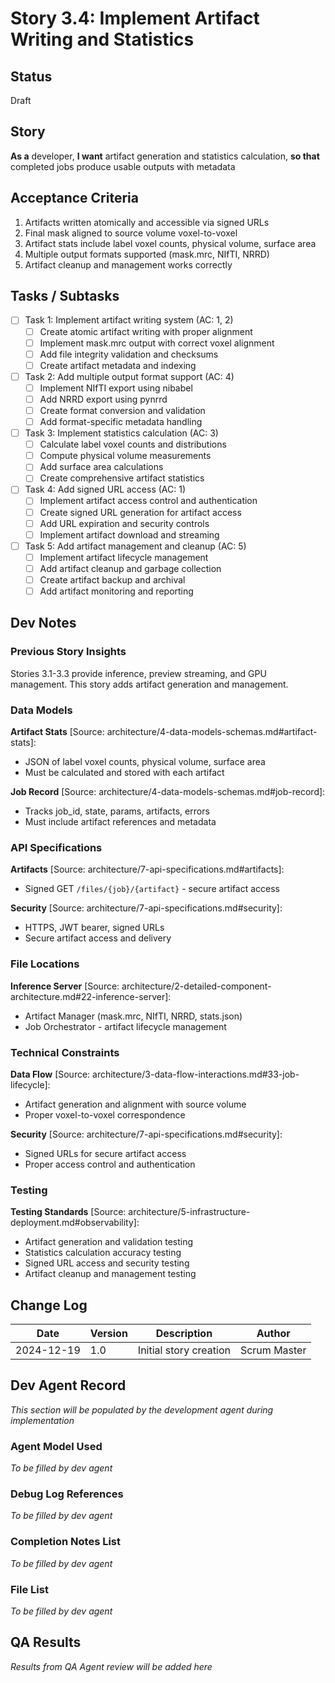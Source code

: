 # Story 3.4: Implement Artifact Writing and Statistics

## Status
Draft

## Story
**As a** developer,
**I want** artifact generation and statistics calculation,
**so that** completed jobs produce usable outputs with metadata

## Acceptance Criteria
1. Artifacts written atomically and accessible via signed URLs
2. Final mask aligned to source volume voxel-to-voxel
3. Artifact stats include label voxel counts, physical volume, surface area
4. Multiple output formats supported (mask.mrc, NIfTI, NRRD)
5. Artifact cleanup and management works correctly

## Tasks / Subtasks
- [ ] Task 1: Implement artifact writing system (AC: 1, 2)
  - [ ] Create atomic artifact writing with proper alignment
  - [ ] Implement mask.mrc output with correct voxel alignment
  - [ ] Add file integrity validation and checksums
  - [ ] Create artifact metadata and indexing
- [ ] Task 2: Add multiple output format support (AC: 4)
  - [ ] Implement NIfTI export using nibabel
  - [ ] Add NRRD export using pynrrd
  - [ ] Create format conversion and validation
  - [ ] Add format-specific metadata handling
- [ ] Task 3: Implement statistics calculation (AC: 3)
  - [ ] Calculate label voxel counts and distributions
  - [ ] Compute physical volume measurements
  - [ ] Add surface area calculations
  - [ ] Create comprehensive artifact statistics
- [ ] Task 4: Add signed URL access (AC: 1)
  - [ ] Implement artifact access control and authentication
  - [ ] Create signed URL generation for artifact access
  - [ ] Add URL expiration and security controls
  - [ ] Implement artifact download and streaming
- [ ] Task 5: Add artifact management and cleanup (AC: 5)
  - [ ] Implement artifact lifecycle management
  - [ ] Add artifact cleanup and garbage collection
  - [ ] Create artifact backup and archival
  - [ ] Add artifact monitoring and reporting

## Dev Notes

### Previous Story Insights
Stories 3.1-3.3 provide inference, preview streaming, and GPU management. This story adds artifact generation and management.

### Data Models
**Artifact Stats** [Source: architecture/4-data-models-schemas.md#artifact-stats]:
- JSON of label voxel counts, physical volume, surface area
- Must be calculated and stored with each artifact

**Job Record** [Source: architecture/4-data-models-schemas.md#job-record]:
- Tracks job_id, state, params, artifacts, errors
- Must include artifact references and metadata

### API Specifications
**Artifacts** [Source: architecture/7-api-specifications.md#artifacts]:
- Signed GET `/files/{job}/{artifact}` - secure artifact access

**Security** [Source: architecture/7-api-specifications.md#security]:
- HTTPS, JWT bearer, signed URLs
- Secure artifact access and delivery

### File Locations
**Inference Server** [Source: architecture/2-detailed-component-architecture.md#22-inference-server]:
- Artifact Manager (mask.mrc, NIfTI, NRRD, stats.json)
- Job Orchestrator - artifact lifecycle management

### Technical Constraints
**Data Flow** [Source: architecture/3-data-flow-interactions.md#33-job-lifecycle]:
- Artifact generation and alignment with source volume
- Proper voxel-to-voxel correspondence

**Security** [Source: architecture/7-api-specifications.md#security]:
- Signed URLs for secure artifact access
- Proper access control and authentication

### Testing
**Testing Standards** [Source: architecture/5-infrastructure-deployment.md#observability]:
- Artifact generation and validation testing
- Statistics calculation accuracy testing
- Signed URL access and security testing
- Artifact cleanup and management testing

## Change Log
| Date | Version | Description | Author |
|------|---------|-------------|--------|
| 2024-12-19 | 1.0 | Initial story creation | Scrum Master |

## Dev Agent Record
*This section will be populated by the development agent during implementation*

### Agent Model Used
*To be filled by dev agent*

### Debug Log References
*To be filled by dev agent*

### Completion Notes List
*To be filled by dev agent*

### File List
*To be filled by dev agent*

## QA Results
*Results from QA Agent review will be added here*
